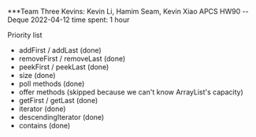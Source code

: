 ***Team Three Kevins: Kevin Li, Hamim Seam, Kevin Xiao
APCS
HW90 -- Deque
2022-04-12
time spent: 1 hour

Priority list
* addFirst / addLast (done)
* removeFirst / removeLast (done)
* peekFirst / peekLast (done)
* size (done)
* poll methods (done)
* offer methods (skipped because we can't know ArrayList's capacity)
* getFirst / getLast (done)
* iterator (done)
* descendingIterator (done)
* contains (done)
